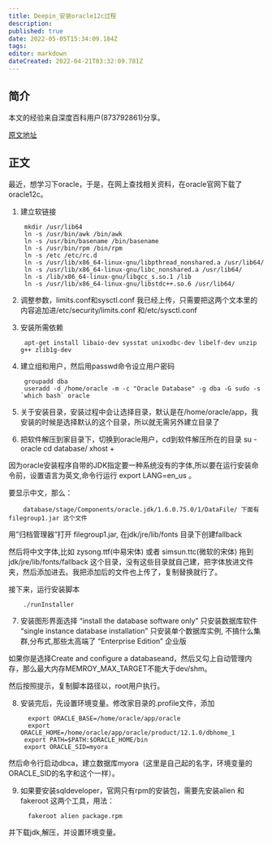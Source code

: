 ```yaml
---
title: Deepin_安装oracle12c过程
description: 
published: true
date: 2022-05-05T15:34:09.184Z
tags: 
editor: markdown
dateCreated: 2022-04-21T03:32:09.781Z
---
```


## 简介
本文的经验来自深度百科用户(873792861)分享。

[原文地址](https://bbs.deepin.org/forum.php?mod=viewthread&tid=43149)

## 正文

最近，想学习下oracle，于是，在网上查找相关资料，在oracle官网下载了oracle12c。
1. 建立软链接

        mkdir /usr/lib64
        ln -s /usr/bin/awk /bin/awk
        ln -s /usr/bin/basename /bin/basename
        ln -s /usr/bin/rpm /bin/rpm
        ln -s /etc /etc/rc.d
        ln -s /usr/lib/x86_64-linux-gnu/libpthread_nonshared.a /usr/lib64/
        ln -s /usr/lib/x86_64-linux-gnu/libc_nonshared.a /usr/lib64/
        ln -s /lib/x86_64-linux-gnu/libgcc_s.so.1 /lib
        ln -s /usr/lib/x86_64-linux-gnu/libstdc++.so.6 /usr/lib64/
  
2. 调整参数，limits.conf和sysctl.conf 我已经上传，只需要把这两个文本里的内容追加进/etc/security/limits.conf 和/etc/sysctl.conf

3. 安装所需依赖

        apt-get install libaio-dev sysstat unixodbc-dev libelf-dev unzip g++ zlib1g-dev

4. 建立组和用户，然后用passwd命令设立用户密码

        groupadd dba
        useradd -d /home/oracle -m -c "Oracle Database" -g dba -G sudo -s `which bash` oracle

5. 关于安装目录，安装过程中会让选择目录，默认是在/home/oracle/app，我安装的时候是选择默认的这个目录，所以就无需另外建立目录了

6. 把软件解压到家目录下，切换到oracle用户，cd到软件解压所在的目录
        su - oracle
        cd database/
        xhost +

因为oracle安装程序自带的JDK指定要一种系统没有的字体,所以要在运行安装命令前，设置语言为英文,命令行运行 export LANG=en_us 。

要显示中文，那么：

        database/stage/Components/oracle.jdk/1.6.0.75.0/1/DataFile/ 下面有filegroup1.jar 这个文件

用”归档管理器”打开 filegroup1.jar, 在jdk/jre/lib/fonts 目录下创建fallback

然后将中文字体,比如 zysong.ttf(中易宋体) 或者 simsun.ttc(微软的宋体) 拖到jdk/jre/lib/fonts/fallback 这个目录，没有这些目录就自己建，把字体放进文件夹，然后添加进去。我把添加后的文件也上传了，复制替换就行了。

接下来，运行安装脚本

        ./runInstaller

7. 安装图形界面选择
        “install the database software only” 只安装数据库软件
        “single instance database installation” 只安装单个数据库实例, 不搞什么集群,分布式,那些太高端了
        “Enterprise Edition” 企业版
 
如果你是选择Create and configure a databaseand，然后又勾上自动管理内存，那么最大内存MEMROY_MAX_TARGET不能大于dev/shm。

然后按照提示，复制脚本路径以，root用户执行。

8. 安装完后，先设置环境变量。修改家目录的.profile文件，添加

         export ORACLE_BASE=/home/oracle/app/oracle  
         export ORACLE_HOME=/home/oracle/app/oracle/product/12.1.0/dbhome_1
        export PATH=$PATH:$ORACLE_HOME/bin
        export ORACLE_SID=myora

然后命令行启动dbca，建立数据库myora（这里是自己起的名字，环境变量的ORACLE_SID的名字和这个一样）。

9. 如果要安装sqldeveloper，官网只有rpm的安装包，需要先安装alien 和 fakeroot 这两个工具，用法：

         fakeroot alien package.rpm

并下载jdk,解压，并设置环境变量。